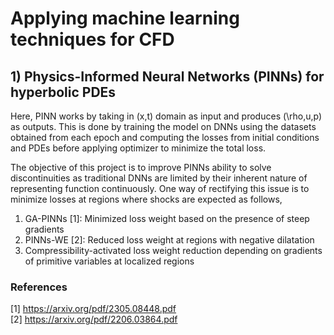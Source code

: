 # Applying machine learning techniques for CFD

## 1) Physics-Informed Neural Networks (PINNs) for hyperbolic PDEs
Here, PINN works by taking in (x,t) domain as input and produces (\rho,u,p) as outputs. 
This is done by training the model on DNNs using the datasets obtained from each epoch and 
computing the losses from initial conditions and PDEs before applying optimizer to minimize the total loss.

The objective of this project is to improve PINNs ability to solve discontinuities as traditional DNNs are limited by their inherent nature of representing function continuously. One way of rectifying this issue is to minimize losses at regions where shocks are expected as follows,
1. GA-PINNs [1]: Minimized loss weight based on the presence of steep gradients
2. PINNs-WE [2]: Reduced loss weight at regions with negative dilatation
3. Compressibility-activated loss weight reduction depending on gradients of primitive variables at localized regions


### References
[1] https://arxiv.org/pdf/2305.08448.pdf <br>
[2] https://arxiv.org/pdf/2206.03864.pdf
